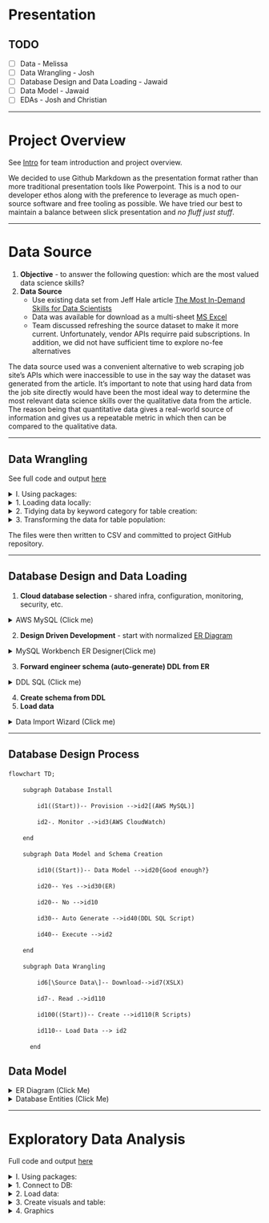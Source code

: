 # Presentation

## TODO
- [ ] Data  - Melissa
- [ ] Data Wrangling - Josh
- [ ] Database Design and Data Loading - Jawaid
- [ ] Data Model - Jawaid
- [ ] EDAs - Josh and Christian

***

# Project Overview

See [Intro](https://github.com/himalayahall/DATA607-PROJECT3/blob/main/Intro.md) for team introduction and project overview.

We  decided to use Github Markdown as the presentation format rather than more traditional presentation tools like Powerpoint. This is a nod to our developer ethos along with the preference to leverage as much open-source software and free tooling as possible. We have tried our best to maintain a balance between slick presentation and *no fluff just stuff*.

***

# Data Source

1. **Objective** - to answer the following question: which are the most valued data science skills? 
2. **Data Source** 
   - Use existing data set from Jeff Hale article [The Most In-Demand Skills for Data Scientists](https://towardsdatascience.com/the-most-in-demand-skills-for-data-scientists-4a4a8db896db)
   - Data was available for download as a multi-sheet [MS Excel](https://docs.google.com/spreadsheets/d/1lac1H2IgCDCs9LLTQL6yb6MUPN1u4C5fJv_6YjipIaM/edit#gid=469548382)
   - Team discussed refreshing the source dataset to make it more current. Unfortunately, vendor APIs requirre paid subscriptions. In addition, we did not have sufficient time to explore no-fee alternatives

The data source used was a convenient alternative to web scraping job site’s APIs which were inaccessible to use in the say way the dataset was generated from the article. It’s important to note that using hard data from the job site directly would have been the most ideal way to determine the most relevant data science skills over the qualitative data from the article. The reason being that quantitative data gives a real-world source of information and gives us a repeatable metric in which then can be compared to the qualitative data.

***

## Data Wrangling 

See full code and output [here](https://github.com/himalayahall/DATA607-PROJECT3/blob/main/source/Wrangling.pdf)
<details>
   <summary>I. Using packages:</summary>
  
```
library(tidyverse)
library(readxl)
library(stringr)
library(lubridate)
```
   </details>
   <details>
   <summary>1. Loading data locally:</summary>
 
```
# read file locally 
file <- "/Users/joshiden/Documents/Classes/CUNY SPS/Fall 2022/DATA 607/Projects/Project 3/Data Science Career Terms.xlsx"
excel <- read_excel(file)

# store sheet names
sheets <- excel_sheets(file)

# read sheets into dataframes
ds_skills <- read_excel(file, sheet = sheets[1])
ds_software <- read_excel(file, sheet = sheets[2])
education <- read_excel(file, sheet=sheets[7])
```
   </details>
   <details>
   <summary>2. Tidying data by keyword category for table creation:
</summary>

```
# Find row index of Total
totalIdx <- which(ds_skills$Keyword == "Total")
skills <- ds_skills |> 
           # Grab beginning rows until and excluding Total entry
           slice_head(n = totalIdx - 1) |>
           # select Keyword column
           select(Keyword) |>
           # drop NA
           filter(! is.na(Keyword)) |>
           # uppercase
           mutate(Keyword = str_to_upper(Keyword)) |>
           # add T_GENERAL and T_SOFT categories
           mutate(Category=ifelse(Keyword == "COMMUNICATION", "T_SOFT", 
                    ifelse(Keyword == "PROJECT MANAGEMENT", "T_SOFT", "T_GENERAL")))
                    
totalIdx <- which(ds_software$Keyword == "Total")
software <- ds_software |> 
           # Grab beginning rows until and excluding Total entry
           slice_head(n = totalIdx - 1) |> 
           # select Keyword column
           select(Keyword) |>
           # drop NA
           filter(! is.na(Keyword)) |>
           # uppercase
           mutate(Keyword = str_to_upper(Keyword)) |>
           # add T_SOFTWARE category
           mutate(Category = "T_SOFTWARE")
```
   </details>
   <details>
   <summary>3. Transforming the data for table population:</summary>

```
# dataframe: ds_skills_transformed 
# keep only first 15 rows
# Keyword to upper
# pivot columns to column: source
ds_skills_transformed <- ds_skills |>
  head(15) |>
  mutate(Keyword = toupper(Keyword)) |>
  rename(KEYWORD = Keyword) |>
  pivot_longer(cols=("LinkedIn":"Monster"), names_to="SOURCE", values_to="COUNT") |>
  mutate(SOURCE = toupper(SOURCE), SURVEY_DATE=ymd("2018-06-15")) |>
  arrange(KEYWORD,SOURCE)
ds_skills_transformed

# dataframe: ds_software_transformed
# keep top 37 rows
# keyword to upper
# pivot columns to source
# source column to upper
# add date column
ds_software_transformed <- ds_software |>
  select(c("Keyword":"Monster")) |>
  head(37) |>
  mutate(Keyword = toupper(Keyword)) |>
  rename(KEYWORD = Keyword) |>
  pivot_longer(cols=("LinkedIn":"Monster"), names_to="SOURCE", values_to="COUNT") |>
  mutate(SOURCE = toupper(SOURCE), SURVEY_DATE=ymd("2018-06-15")) |>
  arrange(KEYWORD,SOURCE)
ds_software_transformed

# dataframe: education_transformed
# keyword to uppercase
# pivot columns to source
# source column to uppercase
# add date column
# drop AngelList column
# drop NA values
education_transformed <- education |>
  mutate(Keyword = toupper(Keyword)) |>
  rename(KEYWORD = Keyword) |>
  pivot_longer(cols=("LinkedIn":"SimplyHired"), names_to="SOURCE", values_to="COUNT") |>
  mutate(SOURCE = toupper(SOURCE), SURVEY_DATE=ymd("2018-06-15")) |>
  subset(select = -c(AngelList)) |>
  drop_na() |>
  arrange(KEYWORD,SOURCE)
education_transformed

# dataframe: skills_in_demand
skills_in_demand <- rbind(ds_skills_transformed,ds_software_transformed)
skills_in_demand
```
</details> 

The files were then written to CSV and committed to project GitHub repository. 

           
***

## Database Design and Data Loading 

1. **Cloud database selection** - shared infra, configuration, monitoring, security, etc.          
<details><summary>AWS MySQL (Click me)</summary>
           
![AWS Cloudwatch](https://github.com/himalayahall/DATA607-PROJECT3/blob/main/images/AWS%20RDS%20Cloudwatch.png)
           
</details>
           
2. **Design Driven Development** - start with normalized [ER Diagram](#data-model)
<details><summary>MySQL Workbench ER Designer(Click me)</summary>
      
![ER Designer](https://github.com/himalayahall/DATA607-PROJECT3/blob/main/images/MySQLWorkbench_ER.png)
      
</details>
   
3. **Forward engineer schema (auto-generate) DDL from ER**
<details><summary>DDL SQL (Click me)</summary>

```
-- -----------------------------------------------------
-- Schema Project3
-- -----------------------------------------------------
CREATE SCHEMA IF NOT EXISTS `Project3` DEFAULT CHARACTER SET utf8 ;
USE `Project3` ;

-- -----------------------------------------------------
-- Table `Project3`.`SOURCE`
-- -----------------------------------------------------
CREATE TABLE IF NOT EXISTS `Project3`.`SOURCE` (
  `SOURCE_NAME` VARCHAR(45) NOT NULL,
  `DESC` VARCHAR(45) NULL,
  `TS_UPDATED` TIMESTAMP NOT NULL DEFAULT CURRENT_TIMESTAMP,
  `TS_CREATED` TIMESTAMP NOT NULL DEFAULT CURRENT_TIMESTAMP,
  PRIMARY KEY (`SOURCE_NAME`),
  UNIQUE INDEX `NAME_UNIQUE` (`SOURCE_NAME` ASC) VISIBLE)
ENGINE = InnoDB;
...
```
   </details>
           
4. **Create schema from DDL**
5. **Load data**
<details><summary>Data Import Wizard (Click me)</summary>
   
![AWS Cloudwatch](https://github.com/himalayahall/DATA607-PROJECT3/blob/main/images/DataImportWizard.png)
   
</details>
   
***  
           

## Database Design Process

```mermaid
flowchart TD;
    
    subgraph Database Install
    
        id1((Start))-- Provision -->id2[(AWS MySQL)]
        
        id2-. Monitor .->id3(AWS CloudWatch)
    
    end
    
    subgraph Data Model and Schema Creation
    
        id10((Start))-- Data Model -->id20{Good enough?}
    
        id20-- Yes -->id30(ER)
    
        id20-- No -->id10
    
        id30-- Auto Generate -->id40(DDL SQL Script)
    
        id40-- Execute -->id2

    end
    
    subgraph Data Wrangling  

        id6[\Source Data\]-- Download-->id7(XSLX)

        id7-. Read .->id110
        
        id100((Start))-- Create -->id110(R Scripts)
        
        id110-- Load Data --> id2
        
      end

```

## Data Model
   <details><summary>ER Diagram (Click Me)</summary>

![ER Diagram](https://github.com/himalayahall/DATA607-PROJECT3/blob/main/images/ER.png)
     
</details>
           
<details><summary>Database Entities (Click Me)</summary>

1. SOURCE  
    Sources of demand data (Linkedin, Monster, etc.)
    
2. SKILL  
    - Skill (R, NLP, Communication, etc.)
    - Category - in the source dataset skills are grouped 2 tabs: **DS skills**, and **DS software**. Within *DS software* are **technical** skills (machine learning, statistics, etc.) and **soft** skills (communication and project management). Since these sub-catrgories are not identified explicitly in the source dataset, manual tagging was necessary. The final category buckets are **T_SOFTWARE**, **T_GENERAL**, and **SOFT**. The *T* prefeix designates *technical* skills, which includes both  *software* and *general*. The prefix also makes it straightforward to filter technical and soft Data Science skills. 
    
3. EDUCATION  
    Education levels (BS, MS, etc.)
    
4. SKILL_IN_DEMAND  
    Skill demand (Source, skill, demand, etc.)
    
5. EDUCATION_IN_DEMAND  
    Education demand (Source, education, demand, etc.)
</details>

***

# Exploratory Data Analysis 

 Full code and output [here](https://github.com/himalayahall/DATA607-PROJECT3/blob/main/source/EDA.pdf)
<details>
	<summary>I. Using packages:</summary>

```
library(DBI)
library(RMariaDB)
library(wordcloud)
library(RColorBrewer)
library(tidyverse)
```
 </details>
   <details>
   <summary>1. Connect to DB:</summary>

```
# Enter credentials
user <- 'guest'
pw <- 'guestpass'
hostname <- 'cunyspsds.c5iiratvieki.us-east-1.rds.amazonaws.com'
```

```
# Connect to DB
projectDb <- dbConnect(MariaDB(), user='guest', password=pw, dbname='Project3', host=hostname)
```


</details>
   <details>
   <summary>2. Load data:
</summary>


```
# qry import skill_in_demand table
qry <- "SELECT * FROM SKILL_IN_DEMAND;"

# store the results as a dataframe
rs <- dbSendQuery(projectDb, qry)

skills <- dbFetch(rs)

dbClearResult(rs) # clear the result
```

```
# query1: import education_in_demand table
query1 <- "SELECT * FROM EDUCATION_IN_DEMAND;"

# store the results as a dataframe
results1 <- dbSendQuery(projectDb,query1)

education <- dbFetch(results1)

dbClearResult(results1) # clear the result
```
 </details>
   <details>
   <summary>3. Create visuals and table:</summary>

```
# Summary skill counts
skills_summary <- skills %>%
                    group_by(SKILL_KEYWORD) %>%
                    summarise(TOTAL = sum(COUNT))
```

```
#wordcloud
set.seed(1234)
wordcloud::wordcloud(words = skills_summary$SKILL_KEYWORD, 
                     freq = skills_summary$TOTAL, 
                     min.freq = 100, 
                     max.words = 50, 
                     random.order = FALSE, 
                     random.color = FALSE, 
                     rot.per = 0.25, 
                     colors = brewer.pal(8, "Dark2"), 
                     scale = c(2.5, 0.40))
```

```
# skills count by keyword
skills_count <- skills |> 
  group_by(SKILL = SKILL_KEYWORD) |>
  summarize(TOTAL=sum(COUNT)) |>
  arrange(desc(TOTAL))
```

```
ggplot(skills_count, aes(x=reorder(SKILL, TOTAL),
                         y=TOTAL)) +
  geom_col(fill="lightblue", color="white") +
  coord_flip() + 
  theme(axis.text.y = element_text(size = 4)) +
  labs(x = "SKILL", title="SKILLS IN DEMAND")
```

```
# Skills count by keyword
skills |> 
  group_by(SKILL = SKILL_KEYWORD) |>
  summarize(TOTAL=sum(COUNT)) |>
  arrange(desc(TOTAL))
```

```
# Education count by keyword
education_count <- education |>
  group_by(EDUCATION = EDUCATION_KEYWORD) |>
  summarize(TOTAL=sum(COUNT)) |>
  arrange(desc(TOTAL))
```


```
# Plot of degrees of education count
ggplot(education_count, aes(x=reorder(EDUCATION, TOTAL),
                            y=TOTAL)) +
  geom_col(fill="lightblue", color="white") +
  geom_text(aes(label = signif(TOTAL)), nudge_y = 300) +
  theme(axis.text = element_text(size = 10)) +
  theme(panel.background=element_rect(size=2,colour="lightblue")) +
  labs(x = "EDUCATION", title="EDUCATION IN DEMAND")
```
</details>
	   <details><summary>4. Graphics</summary>
Word Cloud: 
![](https://github.com/himalayahall/DATA607-PROJECT3/blob/main/images/EDA/Wordcloud.png?raw=true)
		   
Skills:
![](https://github.com/himalayahall/DATA607-PROJECT3/blob/main/images/EDA/Skills_In_Demand.png?raw=true)
		   
Top Skills:
![](https://github.com/himalayahall/DATA607-PROJECT3/blob/main/images/EDA/Top_Ten_Skills.png?raw=true)
		   
Education:
![](https://github.com/himalayahall/DATA607-PROJECT3/blob/main/images/EDA/Education_Count.png?raw=true)
		   

	   
***
